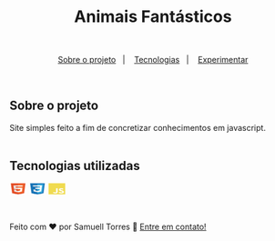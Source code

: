 <h1 align="center">
  Animais Fantásticos
</h1>
<br>

<p align="center">
  <a href="#sobre-o-projeto">Sobre o projeto</a>&nbsp;&nbsp;&nbsp;|&nbsp;&nbsp;&nbsp;
  <a href="#tecnologias-utilizadas">Tecnologias</a>&nbsp;&nbsp;&nbsp;|&nbsp;&nbsp;&nbsp;
  <a target="_blank" href="https://samuelltorres.github.io/animais-fantasticos/">Experimentar</a>
</p>

<br>

## Sobre o projeto

Site simples feito a fim de concretizar conhecimentos em javascript.
<br>
<br>

## Tecnologias utilizadas

<div style="display: inline_block">
  <img align="center" alt="HTML" height="20" width="30" src="https://raw.githubusercontent.com/devicons/devicon/master/icons/html5/html5-original.svg">
  <img align="center" alt="CSS" height="20" width="30" src="https://raw.githubusercontent.com/devicons/devicon/master/icons/css3/css3-original.svg">
  <img align="center" alt="JS" height="20" width="30" src="https://raw.githubusercontent.com/devicons/devicon/master/icons/javascript/javascript-plain.svg">
</div>
<br>
<br>

Feito com ♥ por Samuell Torres :wave:   [Entre em contato!](https://www.linkedin.com/in/samuelltorres/)
